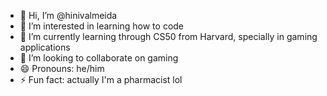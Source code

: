 - 👋 Hi, I’m @hinivalmeida
- 👀 I’m interested in learning how to code
- 🌱 I’m currently learning through CS50 from Harvard, specially in gaming applications
- 💞️ I’m looking to collaborate on gaming
- 😄 Pronouns: he/him
- ⚡ Fun fact: actually I'm a pharmacist lol

<!---
hinivalmeida/hinivalmeida is a ✨ special ✨ repository because its `README.md` (this file) appears on your GitHub profile.
You can click the Preview link to take a look at your changes.
--->
